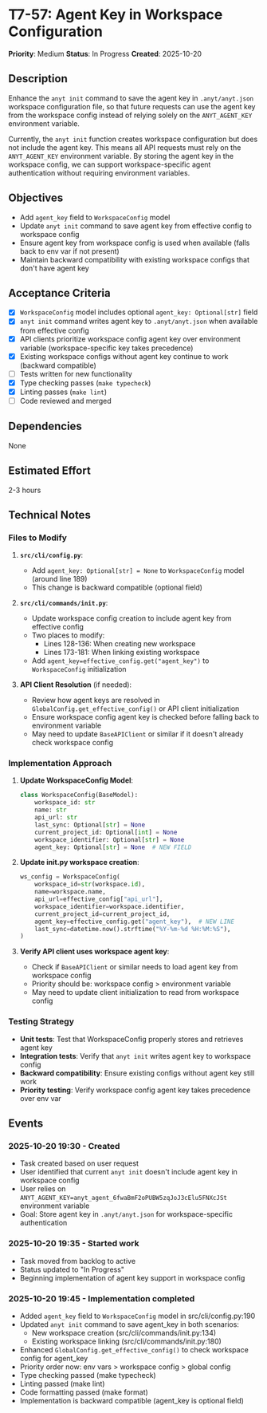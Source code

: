 # T7-57: Agent Key in Workspace Configuration

**Priority**: Medium
**Status**: In Progress
**Created**: 2025-10-20

## Description

Enhance the `anyt init` command to save the agent key in `.anyt/anyt.json` workspace configuration file, so that future requests can use the agent key from the workspace config instead of relying solely on the `ANYT_AGENT_KEY` environment variable.

Currently, the `anyt init` function creates workspace configuration but does not include the agent key. This means all API requests must rely on the `ANYT_AGENT_KEY` environment variable. By storing the agent key in the workspace config, we can support workspace-specific agent authentication without requiring environment variables.

## Objectives

- Add `agent_key` field to `WorkspaceConfig` model
- Update `anyt init` command to save agent key from effective config to workspace config
- Ensure agent key from workspace config is used when available (falls back to env var if not present)
- Maintain backward compatibility with existing workspace configs that don't have agent key

## Acceptance Criteria

- [x] `WorkspaceConfig` model includes optional `agent_key: Optional[str]` field
- [x] `anyt init` command writes agent key to `.anyt/anyt.json` when available from effective config
- [x] API clients prioritize workspace config agent key over environment variable (workspace-specific key takes precedence)
- [x] Existing workspace configs without agent key continue to work (backward compatible)
- [ ] Tests written for new functionality
- [x] Type checking passes (`make typecheck`)
- [x] Linting passes (`make lint`)
- [ ] Code reviewed and merged

## Dependencies

None

## Estimated Effort

2-3 hours

## Technical Notes

### Files to Modify

1. **`src/cli/config.py`**:
   - Add `agent_key: Optional[str] = None` to `WorkspaceConfig` model (around line 189)
   - This change is backward compatible (optional field)

2. **`src/cli/commands/init.py`**:
   - Update workspace config creation to include agent key from effective config
   - Two places to modify:
     - Lines 128-136: When creating new workspace
     - Lines 173-181: When linking existing workspace
   - Add `agent_key=effective_config.get("agent_key")` to `WorkspaceConfig` initialization

3. **API Client Resolution** (if needed):
   - Review how agent keys are resolved in `GlobalConfig.get_effective_config()` or API client initialization
   - Ensure workspace config agent key is checked before falling back to environment variable
   - May need to update `BaseAPIClient` or similar if it doesn't already check workspace config

### Implementation Approach

1. **Update WorkspaceConfig Model**:
   ```python
   class WorkspaceConfig(BaseModel):
       workspace_id: str
       name: str
       api_url: str
       last_sync: Optional[str] = None
       current_project_id: Optional[int] = None
       workspace_identifier: Optional[str] = None
       agent_key: Optional[str] = None  # NEW FIELD
   ```

2. **Update init.py workspace creation**:
   ```python
   ws_config = WorkspaceConfig(
       workspace_id=str(workspace.id),
       name=workspace.name,
       api_url=effective_config["api_url"],
       workspace_identifier=workspace.identifier,
       current_project_id=current_project_id,
       agent_key=effective_config.get("agent_key"),  # NEW LINE
       last_sync=datetime.now().strftime("%Y-%m-%d %H:%M:%S"),
   )
   ```

3. **Verify API client uses workspace agent key**:
   - Check if `BaseAPIClient` or similar needs to load agent key from workspace config
   - Priority should be: workspace config > environment variable
   - May need to update client initialization to read from workspace config

### Testing Strategy

- **Unit tests**: Test that WorkspaceConfig properly stores and retrieves agent key
- **Integration tests**: Verify that `anyt init` writes agent key to workspace config
- **Backward compatibility**: Ensure existing configs without agent key still work
- **Priority testing**: Verify workspace config agent key takes precedence over env var

## Events

### 2025-10-20 19:30 - Created
- Task created based on user request
- User identified that current `anyt init` doesn't include agent key in workspace config
- User relies on `ANYT_AGENT_KEY=anyt_agent_6fwaBmF2oPUBW5zqJoJ3cElu5FNXcJSt` environment variable
- Goal: Store agent key in `.anyt/anyt.json` for workspace-specific authentication

### 2025-10-20 19:35 - Started work
- Task moved from backlog to active
- Status updated to "In Progress"
- Beginning implementation of agent key support in workspace config

### 2025-10-20 19:45 - Implementation completed
- Added `agent_key` field to `WorkspaceConfig` model in src/cli/config.py:190
- Updated `anyt init` command to save agent_key in both scenarios:
  - New workspace creation (src/cli/commands/init.py:134)
  - Existing workspace linking (src/cli/commands/init.py:180)
- Enhanced `GlobalConfig.get_effective_config()` to check workspace config for agent_key
- Priority order now: env vars > workspace config > global config
- Type checking passed (make typecheck)
- Linting passed (make lint)
- Code formatting passed (make format)
- Implementation is backward compatible (agent_key is optional field)

